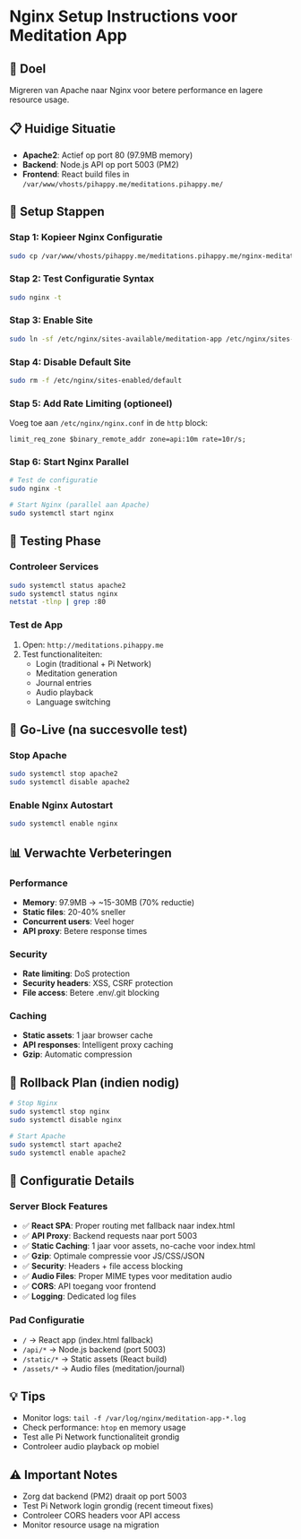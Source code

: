 # Nginx Setup Instructions voor Meditation App

## 🎯 Doel
Migreren van Apache naar Nginx voor betere performance en lagere resource usage.

## 📋 Huidige Situatie
- **Apache2**: Actief op port 80 (97.9MB memory)
- **Backend**: Node.js API op port 5003 (PM2)
- **Frontend**: React build files in `/var/www/vhosts/pihappy.me/meditations.pihappy.me/`

## 🚀 Setup Stappen

### Stap 1: Kopieer Nginx Configuratie
```bash
sudo cp /var/www/vhosts/pihappy.me/meditations.pihappy.me/nginx-meditation-app.conf /etc/nginx/sites-available/meditation-app
```

### Stap 2: Test Configuratie Syntax
```bash
sudo nginx -t
```

### Stap 3: Enable Site
```bash
sudo ln -sf /etc/nginx/sites-available/meditation-app /etc/nginx/sites-enabled/meditation-app
```

### Stap 4: Disable Default Site
```bash
sudo rm -f /etc/nginx/sites-enabled/default
```

### Stap 5: Add Rate Limiting (optioneel)
Voeg toe aan `/etc/nginx/nginx.conf` in de `http` block:
```nginx
limit_req_zone $binary_remote_addr zone=api:10m rate=10r/s;
```

### Stap 6: Start Nginx Parallel
```bash
# Test de configuratie
sudo nginx -t

# Start Nginx (parallel aan Apache)
sudo systemctl start nginx
```

## 🔧 Testing Phase

### Controleer Services
```bash
sudo systemctl status apache2
sudo systemctl status nginx
netstat -tlnp | grep :80
```

### Test de App
1. Open: `http://meditations.pihappy.me`
2. Test functionaliteiten:
   - Login (traditional + Pi Network)
   - Meditation generation
   - Journal entries
   - Audio playback
   - Language switching

## 🚀 Go-Live (na succesvolle test)

### Stop Apache
```bash
sudo systemctl stop apache2
sudo systemctl disable apache2
```

### Enable Nginx Autostart
```bash
sudo systemctl enable nginx
```

## 📊 Verwachte Verbeteringen

### Performance
- **Memory**: 97.9MB → ~15-30MB (70% reductie)
- **Static files**: 20-40% sneller
- **Concurrent users**: Veel hoger
- **API proxy**: Betere response times

### Security
- **Rate limiting**: DoS protection
- **Security headers**: XSS, CSRF protection
- **File access**: Betere .env/.git blocking

### Caching
- **Static assets**: 1 jaar browser cache
- **API responses**: Intelligent proxy caching
- **Gzip**: Automatic compression

## 🔄 Rollback Plan (indien nodig)
```bash
# Stop Nginx
sudo systemctl stop nginx
sudo systemctl disable nginx

# Start Apache
sudo systemctl start apache2
sudo systemctl enable apache2
```

## 📁 Configuratie Details

### Server Block Features
- ✅ **React SPA**: Proper routing met fallback naar index.html
- ✅ **API Proxy**: Backend requests naar port 5003
- ✅ **Static Caching**: 1 jaar voor assets, no-cache voor index.html
- ✅ **Gzip**: Optimale compressie voor JS/CSS/JSON
- ✅ **Security**: Headers + file access blocking
- ✅ **Audio Files**: Proper MIME types voor meditation audio
- ✅ **CORS**: API toegang voor frontend
- ✅ **Logging**: Dedicated log files

### Pad Configuratie
- `/` → React app (index.html fallback)
- `/api/*` → Node.js backend (port 5003)
- `/static/*` → Static assets (React build)
- `/assets/*` → Audio files (meditation/journal)

## 💡 Tips
- Monitor logs: `tail -f /var/log/nginx/meditation-app-*.log`
- Check performance: `htop` en memory usage
- Test alle Pi Network functionaliteit grondig
- Controleer audio playback op mobiel

## ⚠️ Important Notes
- Zorg dat backend (PM2) draait op port 5003
- Test Pi Network login grondig (recent timeout fixes)
- Controleer CORS headers voor API access
- Monitor resource usage na migration